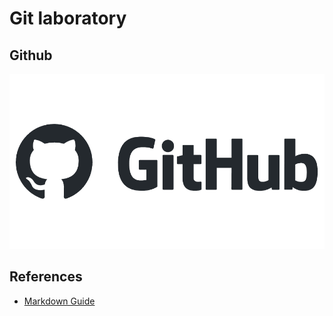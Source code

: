 # Git laboratory

## Github

![Github logo](/images/github-logo.png)

## References

- [Markdown Guide](https://www.markdownguide.org/)